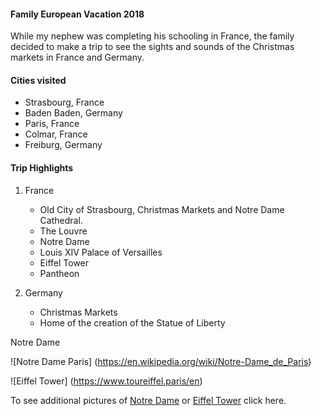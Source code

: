#### Family European Vacation 2018

While my nephew was completing his schooling in France, the family decided to make a trip to see the sights and sounds of the Christmas markets in France and Germany.

#### Cities visited

* Strasbourg, France
* Baden Baden, Germany
* Paris, France
* Colmar, France
* Freiburg, Germany

#### Trip Highlights

1. France
    * Old City of Strasbourg, Christmas Markets and Notre Dame Cathedral.
    * The Louvre
    * Notre Dame
    * Louis XIV Palace of Versailles
    * Eiffel Tower
    * Pantheon

2. Germany
    * Christmas Markets
    * Home of the creation of the Statue of Liberty


Notre Dame

![Notre Dame Paris] (https://en.wikipedia.org/wiki/Notre-Dame_de_Paris)


![Eiffel Tower] (https://www.toureiffel.paris/en)


<p>To see additional pictures of <a href="https://en.wikipedia.org/wiki/Notre-Dame_de_Paris" title="Notre Dame Paris">Notre Dame</a> or <a href="https://en.wikipedia.org/wiki/Eiffel_Tower" title="Eiffel Tower">Eiffel Tower</a> click here.</p>





